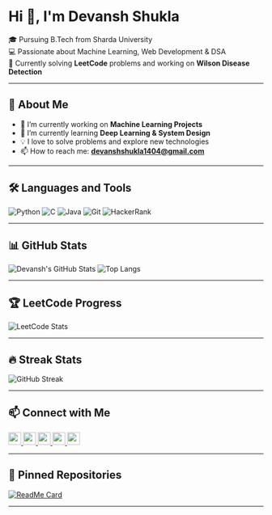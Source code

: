 # Hi 👋, I'm Devansh Shukla  
🎓 Pursuing B.Tech from Sharda University  
💻 Passionate about Machine Learning, Web Development & DSA  
📖 Currently solving **LeetCode** problems and working on **Wilson Disease Detection**  

---

## 🚀 About Me
- 🔭 I’m currently working on **Machine Learning Projects**
- 🌱 I’m currently learning **Deep Learning & System Design**
- 💡 I love to solve problems and explore new technologies
- 📫 How to reach me: **devanshshukla1404@gmail.com**

---

## 🛠 Languages and Tools
![Python](https://img.shields.io/badge/Python-3776AB?style=flat&logo=python&logoColor=white)
![C](https://img.shields.io/badge/C-A8B9CC?style=flat&logo=c&logoColor=white)
![Java](https://img.shields.io/badge/Java-007396?style=flat&logo=java&logoColor=white)
![Git](https://img.shields.io/badge/Git-F05032?style=flat&logo=git&logoColor=white)
![HackerRank](https://img.shields.io/badge/HackerRank-2EC866?style=flat&logo=hackerrank&logoColor=white)

---

## 📊 GitHub Stats
![Devansh's GitHub Stats](https://github-readme-stats.vercel.app/api?username=Devansh1404&show_icons=true&theme=dark)
![Top Langs](https://github-readme-stats.vercel.app/api/top-langs/?username=Devansh1404&layout=compact&theme=dark)

---

## 🏆 LeetCode Progress
![LeetCode Stats](https://leetcard.jacoblin.cool/Devansh_0414?theme=dark&font=Montserrat)

---

## 🔥 Streak Stats  
![GitHub Streak](https://github-readme-streak-stats.herokuapp.com/?user=Devansh1404&theme=dark)

---

## 📫 Connect with Me  

<p align="left">
  <a href="https://www.linkedin.com/in/devansh-shukla-ba41a2299" target="_blank">
   <img src="https://img.shields.io/badge/-LinkedIn-0077B5?style=for-the-badge&logo=linkedin&logoColor=white" height="25"/>
  </a>
  <a href="https://github.com/Devansh1404" target="_blank">
    <img src="https://img.shields.io/badge/GitHub-181717?style=for-the-badge&logo=github&logoColor=white" height="25">
  </a>
  <a href="https://leetcode.com/Devansh_0414/" target="_blank">
    <img src="https://img.shields.io/badge/LeetCode-FFA116?style=for-the-badge&logo=leetcode&logoColor=black" height="25">
  </a>
  <a href="https://www.hackerrank.com/shukladev1404" target="_blank">
    <img src="https://img.shields.io/badge/HackerRank-2EC866?style=for-the-badge&logo=hackerrank&logoColor=white" height="25">
  </a>
  <a href="https://www.instagram.com/dev_nd_149209" target="_blank">
    <img src="https://img.shields.io/badge/Instagram-E4405F?style=for-the-badge&logo=instagram&logoColor=white" height="25">
  </a>
</p>
 


---

## 📌 Pinned Repositories
[![ReadMe Card](https://github-readme-stats.vercel.app/api/pin/?username=Devansh1404&repo=Leetcode&theme=dark)](https://github.com/Devansh1404/Leetcode)

---
